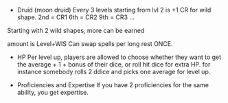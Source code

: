 - Druid (moon druid)
Every 3 levels starting from lvl 2 is +1 CR for  wild shape.
	2nd = CR1
	6th  = CR2
	9th = CR3
	...

Starting with 2 wild shapes, more can be earned

amount is Level+WIS 
Can swap spells per long rest ONCE.


- HP
Per level up, players are allowed to choose whether they want to get the average + 1 + bonus of their dice, or roll hit dice for extra HP.
	for instance somebody rolls 2 ddice and picks one average for level up.

- Proficiencies and Expertise
If you have 2 proficiencies for the same ability, you get expertise.


